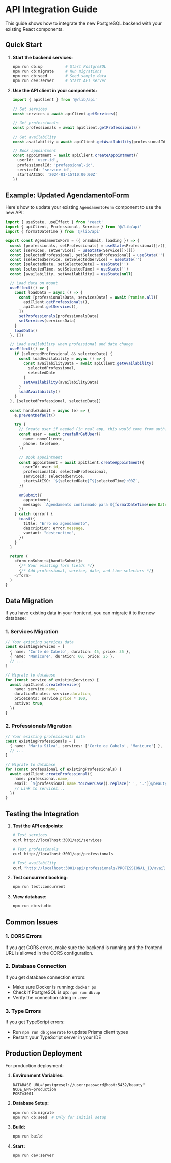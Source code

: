# API Integration Guide

This guide shows how to integrate the new PostgreSQL backend with your existing React components.

## Quick Start

1. **Start the backend services:**
   ```bash
   npm run db:up          # Start PostgreSQL
   npm run db:migrate     # Run migrations
   npm run db:seed        # Seed sample data
   npm run dev:server     # Start API server
   ```

2. **Use the API client in your components:**
   ```typescript
   import { apiClient } from '@/lib/api'
   
   // Get services
   const services = await apiClient.getServices()
   
   // Get professionals
   const professionals = await apiClient.getProfessionals()
   
   // Get availability
   const availability = await apiClient.getAvailability(professionalId, '2024-01-15')
   
   // Book appointment
   const appointment = await apiClient.createAppointment({
     userId: 'user-id',
     professionalId: 'professional-id',
     serviceId: 'service-id',
     startsAtISO: '2024-01-15T10:00:00Z'
   })
   ```

## Example: Updated AgendamentoForm

Here's how to update your existing `AgendamentoForm` component to use the new API:

```typescript
import { useState, useEffect } from 'react'
import { apiClient, Professional, Service } from '@/lib/api'
import { formatDateTime } from '@/lib/api'

export const AgendamentoForm = ({ onSubmit, loading }) => {
  const [professionals, setProfessionals] = useState<Professional[]>([])
  const [services, setServices] = useState<Service[]>([])
  const [selectedProfessional, setSelectedProfessional] = useState('')
  const [selectedService, setSelectedService] = useState('')
  const [selectedDate, setSelectedDate] = useState('')
  const [selectedTime, setSelectedTime] = useState('')
  const [availability, setAvailability] = useState(null)

  // Load data on mount
  useEffect(() => {
    const loadData = async () => {
      const [professionalsData, servicesData] = await Promise.all([
        apiClient.getProfessionals(),
        apiClient.getServices(),
      ])
      setProfessionals(professionalsData)
      setServices(servicesData)
    }
    loadData()
  }, [])

  // Load availability when professional and date change
  useEffect(() => {
    if (selectedProfessional && selectedDate) {
      const loadAvailability = async () => {
        const availabilityData = await apiClient.getAvailability(
          selectedProfessional,
          selectedDate
        )
        setAvailability(availabilityData)
      }
      loadAvailability()
    }
  }, [selectedProfessional, selectedDate])

  const handleSubmit = async (e) => {
    e.preventDefault()
    
    try {
      // Create user if needed (in real app, this would come from auth)
      const user = await createOrGetUser({
        name: nomeCliente,
        phone: telefone,
      })

      // Book appointment
      const appointment = await apiClient.createAppointment({
        userId: user.id,
        professionalId: selectedProfessional,
        serviceId: selectedService,
        startsAtISO: `${selectedDate}T${selectedTime}:00Z`,
      })

      onSubmit({
        appointment,
        message: `Agendamento confirmado para ${formatDateTime(new Date(appointment.startsAt))}`
      })
    } catch (error) {
      toast({
        title: "Erro no agendamento",
        description: error.message,
        variant: "destructive",
      })
    }
  }

  return (
    <form onSubmit={handleSubmit}>
      {/* Your existing form fields */}
      {/* Add professional, service, date, and time selectors */}
    </form>
  )
}
```

## Data Migration

If you have existing data in your frontend, you can migrate it to the new database:

### 1. Services Migration
```typescript
// Your existing services data
const existingServices = [
  { name: 'Corte de Cabelo', duration: 45, price: 35 },
  { name: 'Manicure', duration: 60, price: 25 },
  // ...
]

// Migrate to database
for (const service of existingServices) {
  await apiClient.createService({
    name: service.name,
    durationMinutes: service.duration,
    priceCents: service.price * 100,
    active: true,
  })
}
```

### 2. Professionals Migration
```typescript
// Your existing professionals data
const existingProfessionals = [
  { name: 'Maria Silva', services: ['Corte de Cabelo', 'Manicure'] },
  // ...
]

// Migrate to database
for (const professional of existingProfessionals) {
  await apiClient.createProfessional({
    name: professional.name,
    email: `${professional.name.toLowerCase().replace(' ', '.')}@beauty.com`,
    // Link to services...
  })
}
```

## Testing the Integration

1. **Test the API endpoints:**
   ```bash
   # Test services
   curl http://localhost:3001/api/services
   
   # Test professionals
   curl http://localhost:3001/api/professionals
   
   # Test availability
   curl "http://localhost:3001/api/professionals/PROFESSIONAL_ID/availability?date=2024-01-15"
   ```

2. **Test concurrent booking:**
   ```bash
   npm run test:concurrent
   ```

3. **View database:**
   ```bash
   npm run db:studio
   ```

## Common Issues

### 1. CORS Errors
If you get CORS errors, make sure the backend is running and the frontend URL is allowed in the CORS configuration.

### 2. Database Connection
If you get database connection errors:
- Make sure Docker is running: `docker ps`
- Check if PostgreSQL is up: `npm run db:up`
- Verify the connection string in `.env`

### 3. Type Errors
If you get TypeScript errors:
- Run `npm run db:generate` to update Prisma client types
- Restart your TypeScript server in your IDE

## Production Deployment

For production deployment:

1. **Environment Variables:**
   ```env
   DATABASE_URL="postgresql://user:password@host:5432/beauty"
   NODE_ENV=production
   PORT=3001
   ```

2. **Database Setup:**
   ```bash
   npm run db:migrate
   npm run db:seed  # Only for initial setup
   ```

3. **Build:**
   ```bash
   npm run build
   ```

4. **Start:**
   ```bash
   npm run dev:server
   ```
